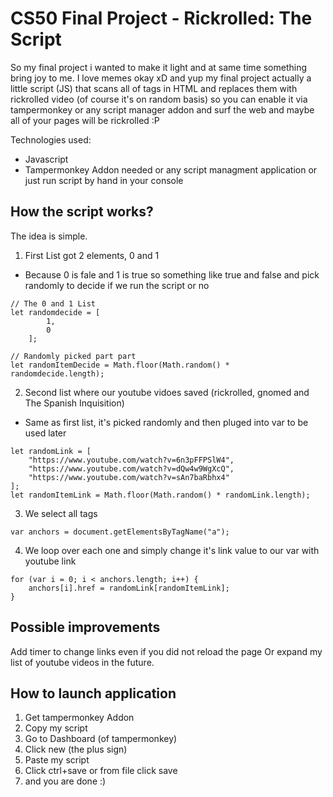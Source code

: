 # CS50 Final Project - Rickrolled: The Script

So my final project i wanted to make it light and at same time something bring joy to me. I love memes okay xD and yup my final project actually a little script (JS) that scans all of <a> tags in HTML and replaces them with rickrolled video (of course it's on random basis) so you can enable it via tampermonkey or any script manager addon and surf the web and maybe all of your pages will be rickrolled :P

Technologies used:

- Javascript
- Tampermonkey Addon needed or any script managment application or just run script by hand in your console

## How the script works?

The idea is simple.

1. First List got 2 elements, 0 and 1
* Because 0 is fale and 1 is true so something like true and false and pick randomly to decide if we run the script or no
```
// The 0 and 1 List
let randomdecide = [
        1,
        0
    ];

// Randomly picked part part
let randomItemDecide = Math.floor(Math.random() * randomdecide.length);
```
2. Second list where our youtube vidoes saved (rickrolled, gnomed and The Spanish Inquisition)
* Same as first list, it's picked randomly and then pluged into var to be used later
```
let randomLink = [
    "https://www.youtube.com/watch?v=6n3pFFPSlW4",
    "https://www.youtube.com/watch?v=dQw4w9WgXcQ",
    "https://www.youtube.com/watch?v=sAn7baRbhx4"
];
let randomItemLink = Math.floor(Math.random() * randomLink.length);

```
3. We select all <a> tags
```
var anchors = document.getElementsByTagName("a");
```
4. We loop over each one and simply change it's link value to our var with youtube link
```
for (var i = 0; i < anchors.length; i++) {
    anchors[i].href = randomLink[randomItemLink];
}

```

## Possible improvements

Add timer to change links even if you did not reload the page
Or expand my list of youtube videos in the future.

## How to launch application

1. Get tampermonkey Addon
2. Copy my script
3. Go to Dashboard (of tampermonkey)
4. Click new (the plus sign)
5. Paste my script
6. Click ctrl+save or from file click save
7. and you are done :)



<!-- to increase length and make CS50 bot accept it's long-->
<!--
# Rickrolled: The Script
# CS50 Final Project - https://youtu.be/i6YPJiywUDE

So my final project i wanted to make it light and at same time something bring joy to me. I love memes okay xD and yup my final project actually a little script (JS) that scans all of <a> tags in HTML and replaces them with rickrolled video (of course it's on random basis) so you can enable it via tampermonkey or any script manager addon and surf the web and maybe all of your pages will be rickrolled :P

Technologies used:

- Javascript
- Tampermonkey Addon needed or any script managment application or just run script by hand in your console

## How the script works?

The idea is simple.

1. First List got 2 elements, 0 and 1
* Because 0 is fale and 1 is true so something like true and false and pick randomly to decide if we run the script or no
```
// The 0 and 1 List
let randomdecide = [
        1,
        0
    ];

// Randomly picked part part
let randomItemDecide = Math.floor(Math.random() * randomdecide.length);
```
2. Second list where our youtube vidoes saved (rickrolled, gnomed and The Spanish Inquisition)
* Same as first list, it's picked randomly and then pluged into var to be used later
```
let randomLink = [
    "https://www.youtube.com/watch?v=6n3pFFPSlW4",
    "https://www.youtube.com/watch?v=dQw4w9WgXcQ",
    "https://www.youtube.com/watch?v=sAn7baRbhx4"
];
let randomItemLink = Math.floor(Math.random() * randomLink.length);

```
3. We select all <a> tags
```
var anchors = document.getElementsByTagName("a");
```
4. We loop over each one and simply change it's link value to our var with youtube link
```
for (var i = 0; i < anchors.length; i++) {
    anchors[i].href = randomLink[randomItemLink];
}

```

## Possible improvements

Add timer to change links even if you did not reload the page
Or expand my list of youtube videos in the future.

## How to launch application

1. Get tampermonkey Addon
2. Copy my script
3. Go to Dashboard (of tampermonkey)
4. Click new (the plus sign)
5. Paste my script
6. Click ctrl+save or from file click save
7. and you are done :)
-->
